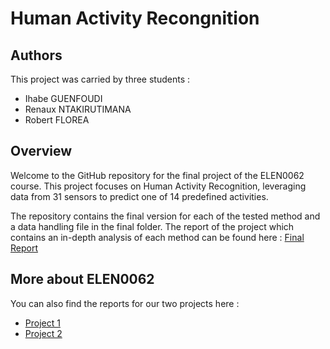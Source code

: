# Human Activity Recongnition

## Authors
This project was carried by three students :
- Ihabe GUENFOUDI
- Renaux NTAKIRUTIMANA
- Robert FLOREA

## Overview
Welcome to the GitHub repository for the final project of the ELEN0062 course. This project focuses on Human Activity Recognition, leveraging data from 31 sensors to predict one of 14 predefined activities.

The repository contains the final version for each of the tested method and a data handling file in the final folder. The report of the project which contains an in-depth analysis of each method can be found here : [Final Report](https://fr.overleaf.com/read/zjpdghhpbyrr#551ba5)

## More about ELEN0062

You can also find the reports for our two projects here :
- [Project 1](https://www.overleaf.com/read/jtwzvdcfxrqx#4219fa)
- [Project 2](https://fr.overleaf.com/read/bstrdprwmmqp#966247)
